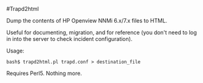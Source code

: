 #Trapd2html

Dump the contents of HP Openview NNMi 6.x/7.x files to HTML.

Useful for documenting, migration, and for reference (you don't need to log in into the server to check incident configuration).

Usage:

```shell
bash$ trapd2html.pl trapd.conf > destination_file
```

Requires Perl5. Nothing more.
